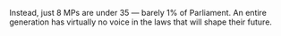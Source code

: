Instead, just 8 MPs are under 35 — barely 1% of Parliament. An entire generation has virtually no voice in the laws that will shape their future.